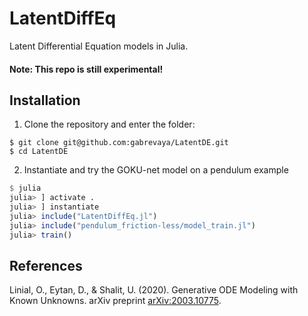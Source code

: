 # LatentDiffEq
Latent Differential Equation models in Julia.

#### Note: This repo is still experimental!

## Installation

1. Clone the repository and enter the folder:
```
$ git clone git@github.com:gabrevaya/LatentDE.git
$ cd LatentDE
```
2. Instantiate and try the GOKU-net model on a pendulum example
```julia
$ julia
julia> ] activate .
julia> ] instantiate
julia> include("LatentDiffEq.jl")
julia> include("pendulum_friction-less/model_train.jl")
julia> train()
```

## References

Linial, O., Eytan, D., & Shalit, U. (2020). Generative ODE Modeling with Known Unknowns. arXiv preprint [arXiv:2003.10775](https://arxiv.org/abs/2003.10775).
